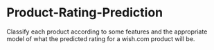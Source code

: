 # Product-Rating-Prediction
Classify each product according to some features and the appropriate model of what the predicted rating for a wish.com product will be.
